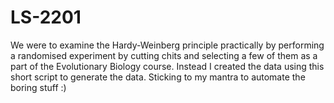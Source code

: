 # LS-2201
We were to examine the Hardy-Weinberg principle practically by performing a randomised experiment by cutting chits and selecting a few of them as a part of the Evolutionary Biology course. Instead I created the data using this short script to generate the data. Sticking to my mantra to automate the boring stuff :)
